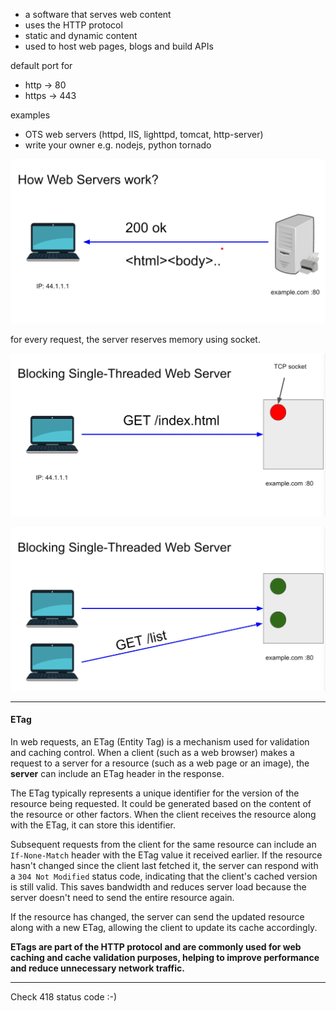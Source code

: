 - a software that serves web content
- uses the HTTP protocol
- static and dynamic content
- used to host web pages, blogs and build APIs

default port for 
- http -> 80
- https -> 443

examples
- OTS web servers (httpd, IIS, lighttpd, tomcat, http-server)
- write your owner e.g. nodejs, python tornado

![](./images/web_server_1.png)


for every request, the server reserves memory using socket.

![](./images/web_server_2.png)


![](./images/web_server_3.png)

<hr>

#### ETag
In web requests, an ETag (Entity Tag) is a mechanism used for validation and caching control. When a client (such as a web browser) makes a request to a server for a resource (such as a web page or an image), the **server** can include an ETag header in the response.

The ETag typically represents a unique identifier for the version of the resource being requested. It could be generated based on the content of the resource or other factors. When the client receives the resource along with the ETag, it can store this identifier.

Subsequent requests from the client for the same resource can include an `If-None-Match` header with the ETag value it received earlier. If the resource hasn't changed since the client last fetched it, the server can respond with a `304 Not Modified` status code, indicating that the client's cached version is still valid. This saves bandwidth and reduces server load because the server doesn't need to send the entire resource again.

If the resource has changed, the server can send the updated resource along with a new ETag, allowing the client to update its cache accordingly.

**ETags are part of the HTTP protocol and are commonly used for web caching and cache validation purposes, helping to improve performance and reduce unnecessary network traffic.**

<hr>

Check 418 status code :-) 


